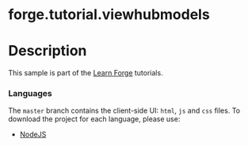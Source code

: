 # forge.tutorial.viewhubmodels

# Description

This sample is part of the [Learn Forge](http://learnforge.autodesk.io) tutorials.

### Languages

The `master` branch contains the client-side UI: `html`, `js` and `css` files. To download the project for each language, please use:

- [NodeJS](//github.com/Autodesk-Forge/forge.learning.viewhubmodels/tree/nodejs)